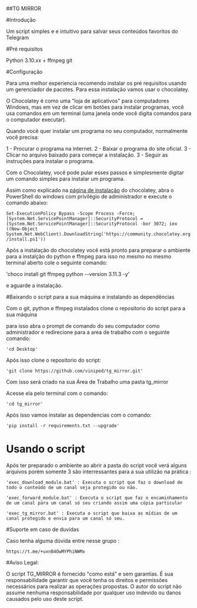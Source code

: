 ##TG MIRROR 

#Introdução

Um script simples e e intuitivo para salvar seus conteúdos favoritos do Telegram 

#Pré requisitos 

Python 3.10.xx + 
ffmpeg
git

#Configuração

Para uma melhor experiencia recomendo instalar os pré requisitos usando um gerenciador de pacotes. Para essa instalação vamos usar o chocolatey.

O Chocolatey é como uma "loja de aplicativos" para computadores Windows, mas em vez de clicar em botões para instalar programas, você usa comandos em um terminal (uma janela onde você digita comandos para o computador executar).

Quando você quer instalar um programa no seu computador, normalmente você precisa:

1 - Procurar o programa na internet.
2 - Baixar o programa do site oficial.
3 - Clicar no arquivo baixado para começar a instalação.
3 - Seguir as instruções para instalar o programa.

Com o Chocolatey, você pode pular esses passos e simplesmente digitar um comando simples para instalar um programa.

Assim como explicado na [página de instalação](https://chocolatey.org/install) do chocolatey, abra o PowerShell do windows com privilégio de administrador e execute o comando abaixo:

`Set-ExecutionPolicy Bypass -Scope Process -Force; [System.Net.ServicePointManager]::SecurityProtocol = [System.Net.ServicePointManager]::SecurityProtocol -bor 3072; iex ((New-Object System.Net.WebClient).DownloadString('https://community.chocolatey.org/install.ps1'))`

Após a instalação do chocolatey você está pronto para preparar o ambiente para a instalção do 
python e ffmpeg para isso no mesmo no mesmo terminal aberto cole o seguinte comando:

'choco install git ffmpeg python --version 3.11.3 -y'

e aguarde a instalação.

#Baixando o script para a sua máquina e instalando as dependências

Com o git, python e ffmpeg instalados clone o repositorio do script para a sua máquina 

para isso abra o prompt de comando do seu computador como administrador e redirecione para a area de trabalho com o seguinte comando:

	'cd Desktop'
	
Após isso clone o repositorio do script:

	'git clone https://github.com/viniped/tg_mirror.git'
	
Com isso será criado na sua Área de Trabalho uma pasta tg_mirror

Acesse ela pelo terminal com o comando: 

	'cd tg_mirror'

Após isso vamos instalar as dependencias com o comando:

	'pip install -r requirements.txt --upgrade'

# Usando o script 

Após ter preparado o ambiente ao abrir a pasta do script você verá alguns arquivos porém somente 3 são interressantes para a sua utilizão na prática :

	'exec_download_module.bat' : Executa o script que faz o download de todo o conteúdo de um canal seja protegido ou não.

	'exec_forward_module.bat' : Executa o script que faz o encaminhamento de um canal para um canal só seu criando assim uma cópia particular	

	'exec_tg_mirror.bat' : Executa o script que baixa as mídias de um canal protegido e envia para um canal só seu.
	
#Suporte em caso de duvidas 

Caso tenha alguma dúvida entre nesse grupo :

	https://t.me/+uxnB4OwMYPhiNWMx
	
#Aviso Legal:

O script TG_MIRROR é fornecido "como está" e sem garantias. É sua responsabilidade garantir que você tenha os direitos e permissões necessários para realizar as operações propostas. O autor do script não assume nenhuma responsabilidade por qualquer uso indevido ou danos causados pelo uso deste script.	 		
		
			

 

